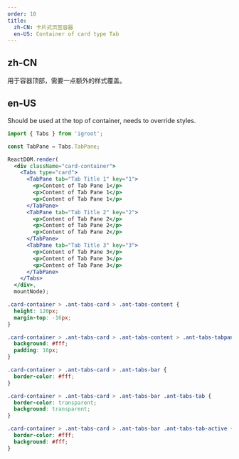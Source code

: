 ```yaml
---
order: 10
title:
  zh-CN: 卡片式页签容器
  en-US: Container of card type Tab
---
```


## zh-CN

用于容器顶部，需要一点额外的样式覆盖。

## en-US

Should be used at the top of container, needs to override styles.

````jsx
import { Tabs } from 'igroot';

const TabPane = Tabs.TabPane;

ReactDOM.render(
  <div className="card-container">
    <Tabs type="card">
      <TabPane tab="Tab Title 1" key="1">
        <p>Content of Tab Pane 1</p>
        <p>Content of Tab Pane 1</p>
        <p>Content of Tab Pane 1</p>
      </TabPane>
      <TabPane tab="Tab Title 2" key="2">
        <p>Content of Tab Pane 2</p>
        <p>Content of Tab Pane 2</p>
        <p>Content of Tab Pane 2</p>
      </TabPane>
      <TabPane tab="Tab Title 3" key="3">
        <p>Content of Tab Pane 3</p>
        <p>Content of Tab Pane 3</p>
        <p>Content of Tab Pane 3</p>
      </TabPane>
    </Tabs>
  </div>,
  mountNode);
````

````css
.card-container > .ant-tabs-card > .ant-tabs-content {
  height: 120px;
  margin-top: -16px;
}

.card-container > .ant-tabs-card > .ant-tabs-content > .ant-tabs-tabpane {
  background: #fff;
  padding: 16px;
}

.card-container > .ant-tabs-card > .ant-tabs-bar {
  border-color: #fff;
}

.card-container > .ant-tabs-card > .ant-tabs-bar .ant-tabs-tab {
  border-color: transparent;
  background: transparent;
}

.card-container > .ant-tabs-card > .ant-tabs-bar .ant-tabs-tab-active {
  border-color: #fff;
  background: #fff;
}
````

<style>
#components-tabs-demo-card-top .code-box-demo {
  background: #F5F5F5;
  overflow: hidden;
  padding: 24px;
}
</style>
